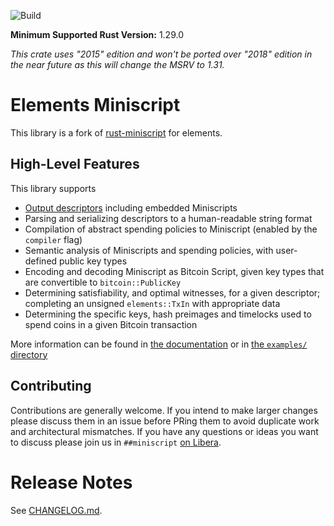 ![Build](https://github.com/ElementsProject/elements-miniscript/workflows/Continuous%20integration/badge.svg)

**Minimum Supported Rust Version:** 1.29.0

*This crate uses "2015" edition and won't be ported over "2018" edition
in the near future as this will change the MSRV to 1.31.*

# Elements Miniscript
This library is a fork of [rust-miniscript](https://github.com/rust-bitcoin/rust-miniscript) for elements.


## High-Level Features

This library supports

* [Output descriptors](https://github.com/bitcoin/bitcoin/blob/master/doc/descriptors.md)
including embedded Miniscripts
* Parsing and serializing descriptors to a human-readable string format
* Compilation of abstract spending policies to Miniscript (enabled by the
`compiler` flag)
* Semantic analysis of Miniscripts and spending policies, with user-defined
public key types
* Encoding and decoding Miniscript as Bitcoin Script, given key types that
are convertible to `bitcoin::PublicKey`
* Determining satisfiability, and optimal witnesses, for a given descriptor;
completing an unsigned `elements::TxIn` with appropriate data
* Determining the specific keys, hash preimages and timelocks used to spend
coins in a given Bitcoin transaction

More information can be found in [the documentation](https://docs.rs/elements-miniscript)
or in [the `examples/` directory](https://github.com/ElementsProject/elements-miniscript/tree/master/examples)

## Contributing
Contributions are generally welcome. If you intend to make larger changes please
discuss them in an issue before PRing them to avoid duplicate work and
architectural mismatches. If you have any questions or ideas you want to discuss
please join us in `##miniscript` [on Libera](https://web.libera.chat/).

# Release Notes

See [CHANGELOG.md](CHANGELOG.md).
